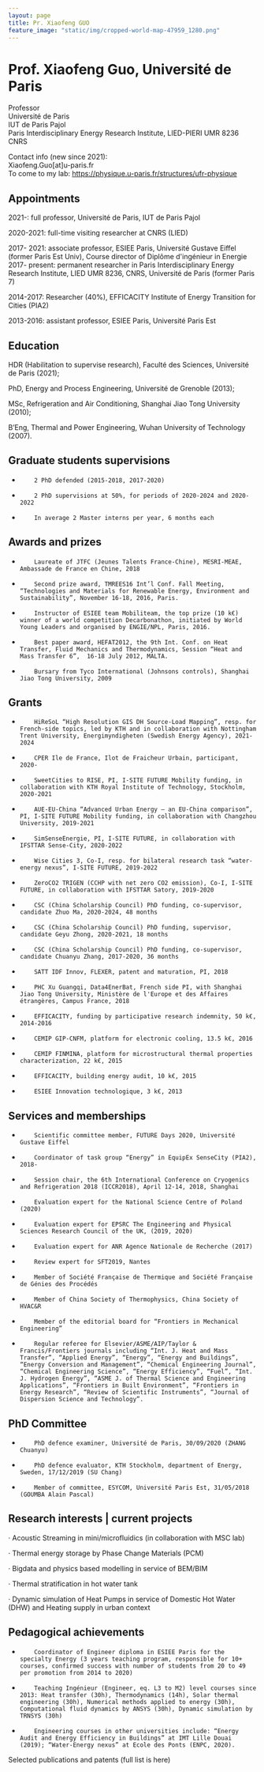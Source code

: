 ```yaml
---
layout: page
title: Pr. Xiaofeng GUO
feature_image: "static/img/cropped-world-map-47959_1280.png"
---
```


# Prof. Xiaofeng Guo, Université de Paris

Professor<br>
Université de Paris<br>
IUT de Paris Pajol<br>
Paris Interdisciplinary Energy Research Institute, LIED-PIERI UMR 8236 CNRS

Contact info (new since 2021):<br>
Xiaofeng.Guo[at]u-paris.fr<br>
To come to my lab: https://physique.u-paris.fr/structures/ufr-physique

## Appointments

2021-: full professor, Université de Paris, IUT de Paris Pajol

2020-2021: full-time visiting researcher at CNRS (LIED)

2017- 2021: associate professor, ESIEE Paris, Université Gustave Eiffel (former Paris Est Univ), Course director of Diplôme d'ingénieur in Energie
2017- present: permanent researcher in Paris Interdisciplinary Energy Research Institute, LIED UMR 8236, CNRS, Université de Paris (former Paris 7)

2014-2017: Researcher (40%), EFFICACITY Institute of Energy Transition for Cities (PIA2)

2013-2016: assistant professor, ESIEE Paris, Université Paris Est



## Education

HDR (Habilitation to supervise research), Faculté des Sciences, Université de Paris (2021);

PhD, Energy and Process Engineering, Université de Grenoble (2013);

MSc, Refrigeration and Air Conditioning, Shanghai Jiao Tong University (2010);

B’Eng, Thermal and Power Engineering, Wuhan University of Technology (2007).



## Graduate students supervisions

-         2 PhD defended (2015-2018, 2017-2020)

-         2 PhD supervisions at 50%, for periods of 2020-2024 and 2020-2022

-         In average 2 Master interns per year, 6 months each



## Awards and prizes

-         Laureate of JTFC (Jeunes Talents France-Chine), MESRI-MEAE, Ambassade de France en Chine, 2018

-         Second prize award, TMREES16 Int’l Conf. Fall Meeting, “Technologies and Materials for Renewable Energy, Environment and Sustainability”, November 16-18, 2016, Paris.

-         Instructor of ESIEE team Mobiliteam, the top prize (10 k€) winner of a world competition Decarbonathon, initiated by World Young Leaders and organised by ENGIE/NPL, Paris, 2016.

-         Best paper award, HEFAT2012, the 9th Int. Conf. on Heat Transfer, Fluid Mechanics and Thermodynamics, Session “Heat and Mass Transfer 6”,  16-18 July 2012, MALTA.

-         Bursary from Tyco International (Johnsons controls), Shanghai Jiao Tong University, 2009



## Grants

-         HiReSoL “High Resolution GIS DH Source-Load Mapping”, resp. for French-side topics, led by KTH and in collaboration with Nottingham Trent University, Energimyndigheten (Swedish Energy Agency), 2021-2024

-         CPER Ile de France, Ilot de Fraicheur Urbain, participant, 2020-

-         SweetCities to RISE, PI, I-SITE FUTURE Mobility funding, in collaboration with KTH Royal Institute of Technology, Stockholm, 2020-2021

-         AUE-EU-China “Advanced Urban Energy – an EU-China comparison”, PI, I-SITE FUTURE Mobility funding, in collaboration with Changzhou University, 2019-2021

-         SimSenseEnergie, PI, I-SITE FUTURE, in collaboration with IFSTTAR Sense-City, 2020-2022

-         Wise Cities 3, Co-I, resp. for bilateral research task “water-energy nexus”, I-SITE FUTURE, 2019-2022

-         ZeroCO2 TRIGEN (CCHP with net zero CO2 emission), Co-I, I-SITE FUTURE, in collaboration with IFSTTAR Satory, 2019-2020

-         CSC (China Scholarship Council) PhD funding, co-supervisor, candidate Zhuo Ma, 2020-2024, 48 months

-         CSC (China Scholarship Council) PhD funding, supervisor, candidate Geyu Zhong, 2020-2021, 18 months

-         CSC (China Scholarship Council) PhD funding, co-supervisor, candidate Chuanyu Zhang, 2017-2020, 36 months

-         SATT IDF Innov, FLEXER, patent and maturation, PI, 2018

-         PHC Xu Guangqi, Data4EnerBat, French side PI, with Shanghai Jiao Tong University, Ministère de l'Europe et des Affaires étrangères, Campus France, 2018

-         EFFICACITY, funding by participative research indemnity, 50 k€, 2014-2016

-         CEMIP GIP-CNFM, platform for electronic cooling, 13.5 k€, 2016

-         CEMIP FINMINA, platform for microstructural thermal properties characterization, 22 k€, 2015

-         EFFICACITY, building energy audit, 10 k€, 2015

-         ESIEE Innovation technologique, 3 k€, 2013



## Services and memberships

-         Scientific committee member, FUTURE Days 2020, Université Gustave Eiffel

-         Coordinator of task group “Energy” in EquipEx SenseCity (PIA2), 2018-

-         Session chair, the 6th International Conference on Cryogenics and Refrigeration 2018 (ICCR2018), April 12-14, 2018, Shanghai

-         Evaluation expert for the National Science Centre of Poland (2020)

-         Evaluation expert for EPSRC The Engineering and Physical Sciences Research Council of the UK, (2019, 2020)

-         Evaluation expert for ANR Agence Nationale de Recherche (2017)

-         Review expert for SFT2019, Nantes

-         Member of Société Française de Thermique and Société Française de Génies des Procédés

-         Member of China Society of Thermophysics, China Society of HVAC&R

-         Member of the editorial board for “Frontiers in Mechanical Engineering”

-         Regular referee for Elsevier/ASME/AIP/Taylor & Francis/Frontiers journals including “Int. J. Heat and Mass Transfer”, “Applied Energy”, “Energy”, “Energy and Buildings”, “Energy Conversion and Management”, “Chemical Engineering Journal”, “Chemical Engineering Science”, “Energy Efficiency”, “Fuel”, “Int. J. Hydrogen Energy”, “ASME J. of Thermal Science and Engineering Applications”, “Frontiers in Built Environment”, “Frontiers in Energy Research”, “Review of Scientific Instruments”, “Journal of Dispersion Science and Technology”.



## PhD Committee

-         PhD defence examiner, Université de Paris, 30/09/2020 (ZHANG Chuanyu)

-         PhD defence evaluator, KTH Stockholm, department of Energy, Sweden, 17/12/2019 (SU Chang)

-         Member of committee, ESYCOM, Université Paris Est, 31/05/2018 (GOUMBA Alain Pascal)





## Research interests | current projects

·       Acoustic Streaming in mini/microfluidics (in collaboration with MSC lab)

·       Thermal energy storage by Phase Change Materials (PCM)

·       Bigdata and physics based modelling in service of BEM/BIM

·       Thermal stratification in hot water tank

·       Dynamic simulation of Heat Pumps in service of Domestic Hot Water (DHW) and Heating supply in urban context





## Pedagogical achievements

-         Coordinator of Engineer diploma in ESIEE Paris for the specialty Energy (3 years teaching program, responsible for 10+ courses, confirmed success with number of students from 20 to 49 per promotion from 2014 to 2020)

-         Teaching Ingénieur (Engineer, eq. L3 to M2) level courses since 2013: Heat transfer (30h), Thermodynamics (14h), Solar thermal engineering (30h), Numerical methods applied to energy (30h), Computational fluid dynamics by ANSYS (30h), Dynamic simulation by TRNSYS (30h)

-         Engineering courses in other universities include: “Energy Audit and Energy Efficiency in Buildings” at IMT Lille Douai (2019); “Water-Energy nexus” at Ecole des Ponts (ENPC, 2020).



Selected publications and patents (full list is here)


